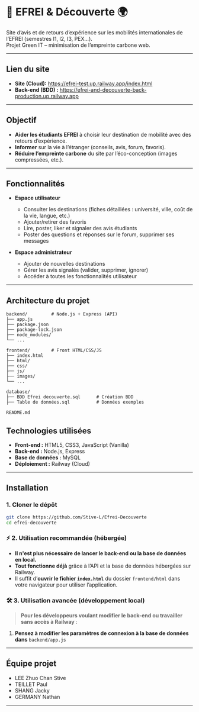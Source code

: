 # 🌳 EFREI & Découverte 🌍

Site d’avis et de retours d’expérience sur les mobilités internationales de l’EFREI (semestres I1, I2, I3, PEX…).  
Projet Green IT – minimisation de l’empreinte carbone web.

---

## Lien du site

- **Site (Cloud):** https://efrei-test.up.railway.app/index.html
- **Back-end (BDD) :** https://efrei-and-decouverte-back-production.up.railway.app

---

## Objectif

- **Aider les étudiants EFREI** à choisir leur destination de mobilité avec des retours d’expérience.
- **Informer** sur la vie à l’étranger (conseils, avis, forum, favoris).
- **Réduire l’empreinte carbone** du site par l’éco-conception (images compressées, etc.).

---

## Fonctionnalités

- **Espace utilisateur**
  - Consulter les destinations (fiches détaillées : université, ville, coût de la vie, langue, etc.)
  - Ajouter/retirer des favoris
  - Lire, poster, liker et signaler des avis étudiants
  - Poster des questions et réponses sur le forum, supprimer ses messages

- **Espace administrateur**
  - Ajouter de nouvelles destinations
  - Gérer les avis signalés (valider, supprimer, ignorer)
  - Accéder à toutes les fonctionnalités utilisateur
 
---

## Architecture du projet

```
backend/         # Node.js + Express (API)
├── app.js
├── package.json
├── package-lock.json
├── node_modules/
└── ...

frontend/        # Front HTML/CSS/JS
├── index.html
├── html/
├── css/
├── js/
├── images/
└── ...

database/
├── BDD Efrei decouverte.sql      # Création BDD
├── Table de données.sql          # Données exemples

README.md
```

## Technologies utilisées

- **Front-end :** HTML5, CSS3, JavaScript (Vanilla)
- **Back-end :** Node.js, Express
- **Base de données :** MySQL
- **Déploiement :** Railway (Cloud)

---

## Installation

### 1. Cloner le dépôt

```bash
git clone https://github.com/Stive-L/Efrei-Decouverte
cd efrei-decouverte
```

### ⚡ 2. Utilisation recommandée (hébergée)

- **Il n'est plus nécessaire de lancer le back-end ou la base de données en local.**
- **Tout fonctionne déjà** grâce à l’API et la base de données hébergées sur Railway.
- Il suffit d’**ouvrir le fichier `index.html`** du dossier `frontend/html` dans votre navigateur pour utiliser l’application.

### 🛠️ 3. Utilisation avancée (développement local)

> **Pour les développeurs voulant modifier le back-end ou travailler sans accès à Railway** :
  1. **Pensez à modifier les paramètres de connexion à la base de données dans** `backend/app.js`

   
---

## Équipe projet

- LEE Zhuo Chan Stive
- TEILLET Paul
- SHANG Jacky
- GERMANY Nathan

---


